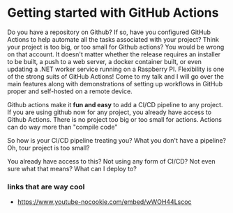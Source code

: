 # Getting started with GitHub Actions

Do you have a repository on Github?  If so, have you configured GitHub Actions to help automate all the tasks associated with your project? Think your project is too big, or too small for Github actions?  You would be wrong on that account.  It doesn't matter whether the release requires an installer to be built, a push to a web server, a docker container built, or even updating a .NET worker service running on a Raspberry PI.  Flexibility is one of the strong suits of GitHub Actions!  Come to my talk and I will go over the main features along with demonstrations of setting up workflows in GitHub proper and self-hosted on a remote device.  



Github actions make it __fun and easy__ to add a CI/CD pipeline to any project.  If you are using github now for any project, you already have access to Github Actions.  There is no project too big or too small for actions.  Actions can do way more than "compile code"








So how is your CI/CD pipeline treating you?  What you don't have a pipeline?  Oh, tour project is too small?

You already have access to this?
Not using any form of CI/CD?  Not even sure what that means?
What can I deploy to?

### links that are way cool
- https://www.youtube-nocookie.com/embed/wWOH44Lscoc


